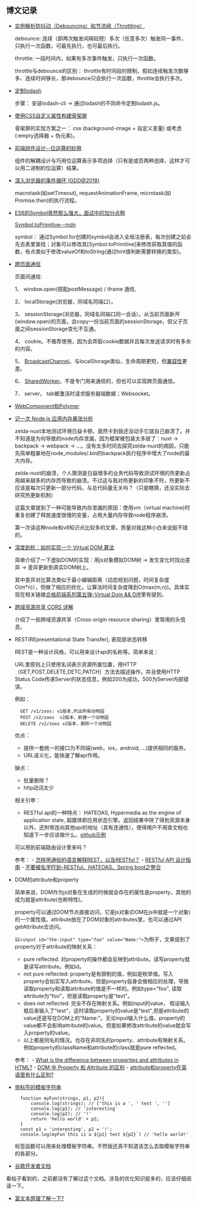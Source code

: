 ## 博文记录

- [实例解析防抖动（Debouncing）和节流阀（Throttling）](https://jinlong.github.io/2016/04/24/Debouncing-and-Throttling-Explained-Through-Examples/)

   debounce: 连续（即两次触发间隔较短）多次（任意多次）触发同一事件，只执行一次函数。可最先执行，也可最后执行。

   throttle: 一段时间内，如果有多次事件触发，只执行一次函数。

   throttle与debounce的区别： throttle有时间段的限制，假如连续触发次数够多、连续时间够长，那debounce只会执行一次函数，throttle会执行多次。


- [定制lodash](http://lodash.think2011.net/custom-builds)

    步骤： 安装lodash-cli -> 通过lodash的不同命令定制lodash.js。

- [使用CSS自定义属性构建骨架屏](https://juejin.im/post/5bd07157f265da0ad221cd19)

    骨架屏的实现方案之一： css (background-image + 自定义变量) 或考虑(:empty选择器 + 伪元素)。

- [前端组件设计--位运算的妙用](https://juejin.im/post/5bd052aff265da0a857ab850)

    组件的解耦设计与巧用位运算表示多项选择（只有是或否两种选择，这样才可以用二进制的位运算）结果。

- [深入浏览器的事件循环 (GDD@2018)](https://zhuanlan.zhihu.com/p/45111890)

    macrotask(如setTimeout), requestAnimationFrame, microtask(如Promise.then)的执行流程。

- [ES6的Symbol竟然那么强大，面试中的加分点啊](https://juejin.im/post/5bdbb3406fb9a022752c319e)

  [Symbol.toPrimitive--mdn](https://developer.mozilla.org/en-US/docs/Web/JavaScript/Reference/Global_Objects/Symbol/toPrimitive)

    symbol： 通过Symbol.for创建的symbol会进入全局注册表，每次创建之前会先去表里查找；对象可以修改其[Symbol.toPrimitive]来修改获取其值的函数，有点类似于修改valueOf和toString(通过hint值判断需要转换的类型)。

- [跨页面通信](https://github.com/ProtoTeam/blog/blob/master/201709/3.md)

    页面间通信:

    1、 window.open(搭配postMessage) / iframe 通信,

    2、 localStorage(浏览器，同域名同端口）。

    3、 sessionStorage(浏览器，同域名同端口同一会话）。从当前页面新开(window.open)的页面，会copy一份当前页面的sessionStorage，但父子页面之间sessionStorage变化不互通。

    4、 cookie。不推荐使用，因为会弄脏cookie数据并且每次发送请求时有多余的内容。

    5、 [BroadcastChannel](https://developer.mozilla.org/en-US/docs/Web/API/BroadcastChannel/BroadcastChannel)。与localStorage类似，生命周期更短，但[兼容性](https://developer.mozilla.org/en-US/docs/Web/API/BroadcastChannel/BroadcastChannel#Browser_compatibility)更差。

    6、 [SharedWorker](https://developer.mozilla.org/en-US/search?q=SharedWorker)。不是专门用来通信的，但也可以实现跨页面通信。

    7、 server。 tab被激活时请求服务器端数据；Websocket。

- [WebComponent和Polymer](http://taobaofed.org/blog/2018/10/31/a-tag/)

- [记一次 Node.js 应用内存暴涨分析](http://taobaofed.org/blog/2016/01/14/nodejs-memory-leak-analyze/)

    zelda-nuxt本地测试环境日益卡顿，竟然卡到我还没动手它就自己崩溃了。并不知道是为何导致的node内存泄漏，因为框架被包装太多层了：nuxt -> backpack -> webpack -> ...。没有太多时间去探究zelda-nuxt的病因，只能先简单粗暴地在node_modules/.bin的backpack执行程序中增大了node的最大内存。

    zelda-nuxt的崩溃，个人猜测是日益增多的业务代码导致测试环境的热更新占用越来越多的内存而导致的崩溃。不过这与我对热更新的印象不符，热更新不应该是每次只更新一部分代码，与总代码量无关吗？（只是瞎猜，还没实际去研究热更新机制）

    这篇文章提到了一种可能导致内存泄漏的原因：使用vm（virtual machine)时重复创建了释放速度很慢的变量，占用大量内存导致node程序崩溃。

    第一次读这种node和v8知识点比较多的文章，质量对我这种小白来说挺不错的。

- [深度剖析：如何实现一个 Virtual DOM 算法](https://github.com/livoras/blog/issues/13)

    简单介绍了一下虚拟DOM的实现：用js对象模拟DOM树 -> 发生变化时找出差异 -> 差异更新到真实DOM树上。

    其中差异对比算法类似于最小编辑距离（动态规划问题，时间复杂度O(m*n)），但做了相应的优化，让算法时间复杂度降到O(max(m,n))。具体实现在相关链接[合格前端系列第五弹-Virtual Dom && Diff](https://zhuanlan.zhihu.com/p/27437595)里有提到。

- [跨域资源共享 CORS 详解](http://www.ruanyifeng.com/blog/2016/04/cors.html)

    介绍了一些跨域资源共享（Cross-origin resource sharing）里常用的头信息。

- REST(REpresentational State Transfer), 表现层状态转移

    REST是一种设计风格，可以用来设计api的名称等。简单来说：

    URL里原则上只使用名词表示资源所属位置，用HTTP（GET,POST,DELETE,DETC,PATCH）方法去描述操作。并且使用HTTP Status Code传递Server的状态信息，例如200为成功，500为Server内部错误。

    例如：

        GET /v1/zoos: v1版本,列出所有动物园
        POST /v2/zoos  v2版本，新建一个动物园
        DELETE /v2/zoos v2版本，删除一个动物园

    优点：

    - 提供一套统一的接口为不同端(web，ios，android, ...)提供相同的服务。
    - URL语义化，能快速了解api作用。

    缺点：

    - 批量删除？
    - http动词太少

    相关引申：

    - RESTful api的一种特点： HATEOAS, Hypermedia as the engine of application state, 超媒体即应用状态引擎。返回结果中除了得到资源本身以外，还附带连向其他api的地址（具有连通性），使得用户不用查文档也知道下一步应该做什么。[github示例](https://api.github.com/)


    可以用到前端路由设计里来吗？

    参考：
        - [怎样用通俗的语言解释REST，以及RESTful？](https://www.zhihu.com/question/28557115)
        - [RESTful API 设计指南](http://www.ruanyifeng.com/blog/2014/05/restful_api.html)
        - [不要被名字吓到-RESTful、HATEOAS、Spring boot之整合](https://www.jianshu.com/p/65b9e54dee7d)

- DOM的attribute和property

    简单来说，DOM作为js对象在生成的时候就会存在的属性是property，其他的成为就是attribute(也称特性)。

    property可以通过DOM节点直接访问，它是js对象(DOM在js中就是一个对象)的一个属性值。attribute放在了DOM对象的attributes里，也可以通过API getAttribute去访问。

   以``<input id="the-input" type="foo" value="Name:">``为例子，文章提到了property对于attribute的映射关系：
   - pure reflected: 对property的操作都会反映到attribute。读写property就是读写attribute。例如id。
   - not pure reflected: property是有限制的值，例如是枚举值。写入property会如实写入attribute，但是property自身会做相应的处理，导致读取property和读取attribute的值是不一样的。例如type="foo", 读取attribute为"foo"，但是读取property是"text"。
   - does not reflected: 完全不存在映射关系。例如input的value， 假设输入框后来输入了"test"，这时读取property的value是"test",但是attribute的value还是写在DOM上的"Name:"。无论input输入什么值，property的value都不会影响attribute的value。但是如果修改attribute的value就会写入property的value。
   - 以上都是同名的情况。也存在非同名的property、attribute有映射关系。例如property的className和attribute的class就是pure reflected。

    参考：
        - [What is the difference between properties and attributes in HTML?](https://stackoverflow.com/questions/6003819/what-is-the-difference-between-properties-and-attributes-in-html#answer-6004028)
        - [DOM 中 Property 和 Attribute 的区别](https://www.cnblogs.com/elcarim5efil/p/4698980.html)
        - [attribute和property在英语里有什么区别?](https://www.zhihu.com/question/30111950)

- [带标签的模板字符串](https://developer.mozilla.org/zh-CN/docs/Web/JavaScript/Reference/template_strings#%E5%B8%A6%E6%A0%87%E7%AD%BE%E7%9A%84%E6%A8%A1%E6%9D%BF%E5%AD%97%E7%AC%A6%E4%B8%B2)

        function myFun(strings, p1, p2){
            console.log(strings); // ['this is a ', ' test ', '']
            console.log(p1); // 'interesting'
            console.log(p2); // '!'
            return 'hello world' + p2;
        }
        const p1 = 'interesting', p2 = '!';
        console.log(myFun`this is a ${p1} test ${p2}`) // 'hello world!'

    标签函数可以用来处理模板字符串。不然我还真不知道该怎么去取模板字符串的各部分。

- [谷歌开发者文档](https://developers.google.com/web/fundamentals/)

看帖子看到的，之前都没有了解过这个文档。涉及的优化知识挺多的，应该仔细阅读一下。

- [富文本原理了解一下?](https://juejin.im/post/5cfe4e8a6fb9a07ec63b09a4)
